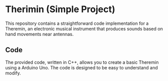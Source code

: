 # Therimin (Simple Project)

This repository contains a straightforward code implementation for a Theremin, an electronic musical instrument that produces sounds based on hand movements near antennas.

## Code

The provided code, written in C++, allows you to create a basic Theremin using a Arduino Uno. The code is designed to be easy to understand and modify.

